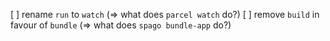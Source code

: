 [ ] rename `run` to `watch` (=> what does `parcel watch` do?)
[ ] remove `build` in favour of `bundle` (=> what does `spago bundle-app` do?)